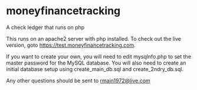 # moneyfinancetracking
A check ledger that runs on php

This runs on an apache2 server with php installed.  To check out the live version, goto https://test.moneyfinancetracking.com.

If you want to create your own, you will need to edit mysqlnfo.php to set the master password for the MySQL database.
You will also need to create an initial database setup using create_main_db.sql and create_2ndry_db.sql.

Any other questions should be sent to rmain1972@live.com

